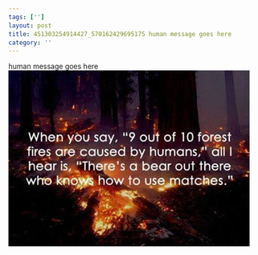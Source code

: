 ```yaml
---
tags: ['']
layout: post
title: 451303254914427_570162429695175 human message goes here
category: ''
---
```

human message goes here
![451303254914427_570162429695175](/uploads/2013-5-22-451303254914427_570162429695175-human-message-goes-here.jpg)
